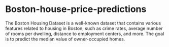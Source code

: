 # Boston-house-price-predictions
The Boston Housing Dataset is a well-known dataset that contains various features related to housing in Boston, such as crime rates, average number of rooms per dwelling, distance to employment centers, and more. The goal is to predict the median value of owner-occupied homes.
